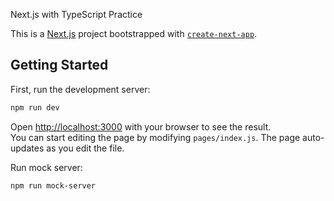 Next.js with TypeScript Practice

This is a [Next.js](https://nextjs.org/) project bootstrapped with [`create-next-app`](https://github.com/vercel/next.js/tree/canary/packages/create-next-app).

## Getting Started

First, run the development server:

```bash
npm run dev
```

Open [http://localhost:3000](http://localhost:3000) with your browser to see the result.
<br/>You can start editing the page by modifying `pages/index.js`. The page auto-updates as you edit the file.

Run mock server:

```bash
npm run mock-server
```
